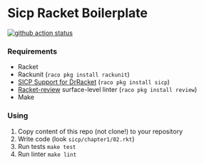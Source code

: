 # Sicp Racket Boilerplate

[![github action status](https://github.com/hexlet-boilerplates/sicp-racket/workflows/Racket%20CI/badge.svg)](https://github.com/hexlet-boilerplates/sicp-racket/actions)

### Requirements

*  Racket
*  Rackunit (`raco pkg install rackunit`)
*  [SICP Support for DrRacket](https://docs.racket-lang.org/sicp-manual/index.html) (`raco pkg install sicp`)
*  [Racket-review](https://github.com/Bogdanp/racket-review) surface-level linter (`raco pkg install review`)
*  Make

### Using

1.  Copy content of this repo (not clone!) to your repository
2.  Write code (look `sicp/chapter1/02.rkt`)
3.  Run tests `make test`
4.  Run linter `make lint`
